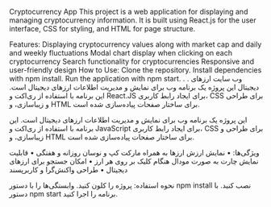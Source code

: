 Cryptocurrency App
This project is a web application for displaying and managing cryptocurrency information. It is built using React.js for the user interface, CSS for styling, and HTML for page structure.

Features:
Displaying cryptocurrency values along with market cap and daily and weekly fluctuations
Modal chart display when clicking on each cryptocurrency
Search functionality for cryptocurrencies
Responsive and user-friendly design
How to Use:
Clone the repository.
Install dependencies with npm install.
Run the application with npm start.
.
.
وب سایت ارزهای دیجیتال
این پروژه یک برنامه وب برای نمایش و مدیریت اطلاعات ارزهای دیجیتال است. این برنامه با استفاده از ری‌اکت و React.JS برای ایجاد رابط کاربری، CSS برای طراحی و زیباسازی، و HTML برای ساختار صفحات پیاده‌سازی شده است.

این پروژه یک برنامه وب برای نمایش و مدیریت اطلاعات ارزهای دیجیتال است. این برنامه با استفاده از ری‌اکت و JavaScript برای ایجاد رابط کاربری، CSS برای طراحی و زیباسازی، و HTML برای ساختار صفحات پیاده‌سازی شده است.

ویژگی‌ها:
•	نمایش ارزش ارزها به همراه مارکت کپ و نوسان روزانه و هفتگی
•	قابلیت نمایش چارت به صورت مودال هنگام کلیک بر روی هر ارز
•	امکان جستجو برای ارزهای دیجیتال
•	طراحی واکنش‌گرا و کاربرپسند

نحوه استفاده:
پروژه را کلون کنید.
وابستگی‌ها را با دستور npm install نصب کنید.
با دستور npm start برنامه را اجرا کنید.
